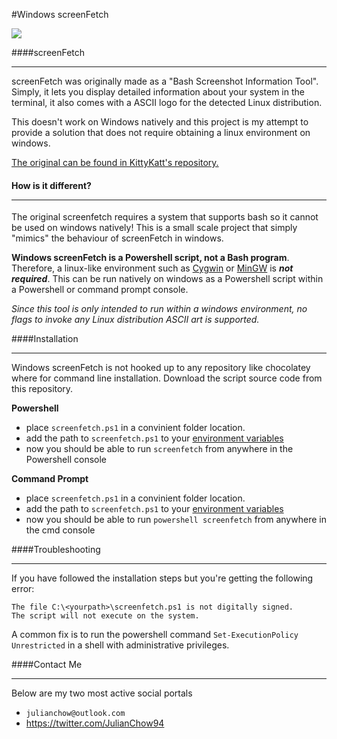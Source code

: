 #Windows screenFetch

<img src="http://i.imgur.com/a5hDX3b.png"/>

####screenFetch <hr>

screenFetch was originally made as a "Bash Screenshot Information Tool". Simply, it lets you display detailed information about your system in the terminal, it also comes with a ASCII logo for the detected Linux distribution.

This doesn't work on Windows natively and this project is my attempt to provide a solution that does not require obtaining a linux environment on windows.

<a href="https://github.com/KittyKatt/screenFetch"> The original can be found in KittyKatt's repository.</a>

#### How is it different? <hr>
The original screenfetch requires a system that supports bash so it cannot be used on windows natively! This is a small scale project that simply "mimics" the behaviour of screenFetch in windows. 

**Windows screenFetch is a Powershell script, not a Bash program**. Therefore, a linux-like environment such as <a href="https://www.cygwin.com/"> Cygwin</a> or <a href="http://www.mingw.org/wiki/msys">MinGW</a> is ***not required***. This can be run natively on windows as a Powershell script within a Powershell or command prompt console.

*Since this tool is only intended to run within a windows environment, no flags to invoke any Linux distribution ASCII art is supported.*

####Installation <hr>

Windows screenFetch is not hooked up to any repository like chocolatey where for command line installation. Download the script source code from this repository.

<b>Powershell</b>
-  place `screenfetch.ps1` in a convinient folder location.
-  add the path to `screenfetch.ps1` to your <a href="http://www.computerhope.com/issues/ch000549.htm">environment variables</a>
-  now you should be able to run `screenfetch` from anywhere in the Powershell console

<b>Command Prompt</b>
-  place `screenfetch.ps1` in a convinient folder location.
-  add the path to `screenfetch.ps1` to your <a href="http://www.computerhope.com/issues/ch000549.htm">environment variables</a>
-  now you should be able to run `powershell screenfetch` from anywhere in the cmd console

####Troubleshooting <hr>
If you have followed the installation steps but you're getting the following error:

```
The file C:\<yourpath>\screenfetch.ps1 is not digitally signed. 
The script will not execute on the system.
```

A common fix is to run the powershell command `Set-ExecutionPolicy Unrestricted` in a shell with administrative privileges.


####Contact Me <hr>
Below are my two most active social portals

- `julianchow@outlook.com`
- https://twitter.com/JulianChow94

